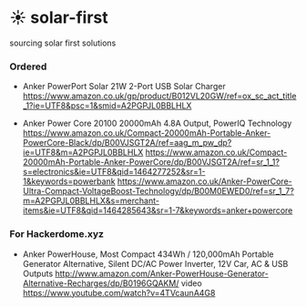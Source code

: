 # :sunny: solar-first
sourcing solar first solutions


### Ordered 

* Anker PowerPort Solar 21W 2-Port USB Solar Charger
https://www.amazon.co.uk/gp/product/B012VL20GW/ref=ox_sc_act_title_1?ie=UTF8&psc=1&smid=A2PGPJL0BBLHLX

* Anker Power Core 20100 20000mAh 4.8A Output, PowerIQ Technology
https://www.amazon.co.uk/Compact-20000mAh-Portable-Anker-PowerCore-Black/dp/B00VJSGT2A/ref=aag_m_pw_dp?ie=UTF8&m=A2PGPJL0BBLHLX
https://www.amazon.co.uk/Compact-20000mAh-Portable-Anker-PowerCore/dp/B00VJSGT2A/ref=sr_1_1?s=electronics&ie=UTF8&qid=1464277252&sr=1-1&keywords=powerbank
https://www.amazon.co.uk/Anker-PowerCore-Ultra-Compact-VoltageBoost-Technology/dp/B00M0EWED0/ref=sr_1_7?m=A2PGPJL0BBLHLX&s=merchant-items&ie=UTF8&qid=1464285643&sr=1-7&keywords=anker+powercore



### For Hackerdome.xyz 

* Anker PowerHouse, Most Compact 434Wh / 120,000mAh Portable Generator Alternative, Silent DC/AC Power Inverter, 12V Car, AC & USB Outputs
http://www.amazon.com/Anker-PowerHouse-Generator-Alternative-Recharges/dp/B0196GQAKM/
video https://www.youtube.com/watch?v=4TVcaunA4G8
